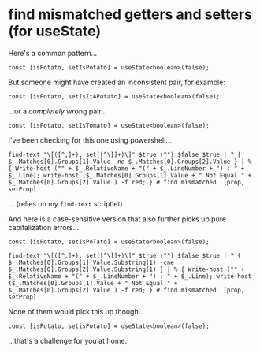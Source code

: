 ﻿# find mismatched getters and setters (for useState)

Here's a common pattern...

	const [isPotato, setIsPotato] = useState<boolean>(false);

But someone might have created an inconsistent pair, for example:

	const [isPotato, setIsItAPotato] = useState<boolean>(false);

...or a *completely* wrong pair...

	const [isPotato, setIsTomato] = useState<boolean>(false);

I've been checking for this one using powershell...

	find-text "\[([^,]+), set([^\]]+)\]" $true ("") $false $true | ? { $_.Matches[0].Groups[1].Value -ne $_.Matches[0].Groups[2].Value } | % { Write-host ("" + $_.RelativeName + "(" + $_.LineNumber + ") : " + $_.Line); write-host ($_.Matches[0].Groups[1].Value + " Not Equal " +  $_.Matches[0].Groups[2].Value ) -f red; } # find mismatched  [prop, setProp]

... (relies on my `find-text` scriptlet)

And here is a case-sensitive version that also further picks up pure capitalization errors....

	const [isPotato, setIsPoTato] = useState<boolean>(false);

	find-text "\[([^,]+), set([^\]]+)\]" $true ("") $false $true | ? { $_.Matches[0].Groups[1].Value.Substring(1) -cne $_.Matches[0].Groups[2].Value.Substring(1) } | % { Write-host ("" + $_.RelativeName + "(" + $_.LineNumber + ") : " + $_.Line); write-host ($_.Matches[0].Groups[1].Value + " Not Equal " +  $_.Matches[0].Groups[2].Value ) -f red; } # find mismatched  [prop, setProp]

None of them would pick this up though...

	const [isPotato, setisPotato] = useState<boolean>(false);

...that's a challenge for you at home.